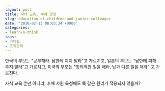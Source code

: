 ```yaml
---
layout: post
title: 자녀 교육, 부하 양성
slug: education-of-children-and-junior-colleague
date: '2010-02-13 08:03:34 +0900'
categories:
- learn-n-think
tags:
- 리더쉽
- 조직관리
---
```


한국의 부모는 "공부해라. 남한테 지지 말라"고 가르치고, 일본의 부모는 "남한테 피해 주지 말라"고 가르치고, 미국의 부모는 "창의적인 일을 해라, 남과 다른 일을 해라" 고 가르친다.

자식 교육 뿐만 아니라, 후배 사원 육성에도 똑 같은 원리가 적용되지 않을까?
